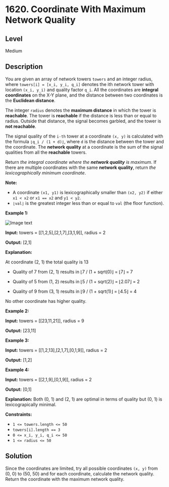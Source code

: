 # 1620. Coordinate With Maximum Network Quality
## Level
Medium

## Description
You are given an array of network towers `towers` and an integer radius, where `towers[i] = [x_i, y_i, q_i]` denotes the ith network tower with location `(x_i, y_i)` and quality factor `q_i`. All the coordinates are **integral coordinates** on the X-Y plane, and the distance between two coordinates is the **Euclidean distance**.

The integer `radius` denotes the **maximum distance** in which the tower is **reachable**. The tower is **reachable** if the distance is less than or equal to radius. Outside that distance, the signal becomes garbled, and the tower is **not reachable**.

The signal quality of the `i-th` tower at a coordinate `(x, y)` is calculated with the formula `⌊q_i / (1 + d)⌋`, where `d` is the distance between the tower and the coordinate. The **network quality** at a coordinate is the sum of the signal qualities from all the **reachable** towers.

Return *the integral coordinate where the **network quality** is maximum*. If there are multiple coordinates with the same **network quality**, return *the lexicographically minimum coordinate*.

**Note:**

* A coordinate `(x1, y1)` is lexicographically smaller than `(x2, y2)` if either `x1 < x2` or `x1 == x2` and `y1 < y2`.
* `⌊val⌋` is the greatest integer less than or equal to `val` (the floor function).

**Example 1:**

![Image text](https://assets.leetcode.com/uploads/2020/09/22/untitled-diagram.png)

**Input:** towers = [[1,2,5],[2,1,7],[3,1,9]], radius = 2

**Output:** [2,1]

**Explanation:**

At coordinate (2, 1) the total quality is 13

- Quality of 7 from (2, 1) results in ⌊7 / (1 + sqrt(0)⌋ = ⌊7⌋ = 7

- Quality of 5 from (1, 2) results in ⌊5 / (1 + sqrt(2)⌋ = ⌊2.07⌋ = 2

- Quality of 9 from (3, 1) results in ⌊9 / (1 + sqrt(1)⌋ = ⌊4.5⌋ = 4

No other coordinate has higher quality.

**Example 2:**

**Input:** towers = [[23,11,21]], radius = 9

**Output:** [23,11]

**Example 3:**

**Input:** towers = [[1,2,13],[2,1,7],[0,1,9]], radius = 2

**Output:** [1,2]

**Example 4:**

**Input:** towers = [[2,1,9],[0,1,9]], radius = 2

**Output:** [0,1]

**Explanation:** Both (0, 1) and (2, 1) are optimal in terms of quality but (0, 1) is lexicograpically minimal.

**Constraints:**

* `1 <= towers.length <= 50`
* `towers[i].length == 3`
* `0 <= x_i, y_i, q_i <= 50`
* `1 <= radius <= 50`

## Solution
Since the coordinates are limited, try all possible coordinates `(x, y)` from (0, 0) to (50, 50) and for each coordinate, calculate the network quality. Return the coordinate with the maximum network quality.
